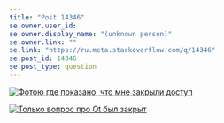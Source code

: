 ```yaml
---
title: "Post 14346"
se.owner.user_id: 
se.owner.display_name: "(unknown person)"
se.owner.link: ""
se.link: "https://ru.meta.stackoverflow.com/q/14346"
se.post_id: 14346
se.post_type: question
---
```

<p><a href="https://i.sstatic.net/cWvL5pCg.jpg" rel="nofollow noreferrer"><img src="https://i.sstatic.net/cWvL5pCg.jpg" alt="Фотою где показано, что мне закрыли доступ" /></a></p>
<p><a href="https://i.sstatic.net/ms3qC2Ds.png" rel="nofollow noreferrer"><img src="https://i.sstatic.net/ms3qC2Ds.png" alt="Только вопрос про Qt был закрыт" /></a></p>
